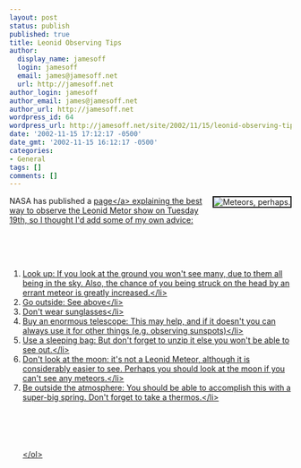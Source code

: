 ```yaml
---
layout: post
status: publish
published: true
title: Leonid Observing Tips
author:
  display_name: jamesoff
  login: jamesoff
  email: james@jamesoff.net
  url: http://jamesoff.net
author_login: jamesoff
author_email: james@jamesoff.net
author_url: http://jamesoff.net
wordpress_id: 64
wordpress_url: http://jamesoff.net/site/2002/11/15/leonid-observing-tips/
date: '2002-11-15 17:12:17 -0500'
date_gmt: '2002-11-15 16:12:17 -0500'
categories:
- General
tags: []
comments: []
---
```

<p><img src="http:&#47;&#47;www.grooblehonk.co.uk&#47;blog_images&#47;weblog-20021115.jpg" border=2 alt="Meteors, perhaps." align="right" &#47;>NASA has published a <a href="http:&#47;&#47;science.nasa.gov&#47;headlines&#47;y2002&#47;14nov_leonidtips.htm">page<&#47;a> explaining the best way to observe the Leonid Metor show on Tuesday 19th, so I thought I'd add some of my own advice:<br &#47;><br />
<br &#47;></p>
<ol><br &#47;></p>
<li>Look up: If you look at the ground you won't see many, due to them all being in the sky. Also, the chance of you being struck on the head by an errant meteor is greatly increased.<&#47;li><br &#47;>
<li>Go outside: See above<&#47;li><br &#47;>
<li>Don't wear sunglasses<&#47;li><br &#47;>
<li>Buy an enormous telescope: This may help, and if it doesn't you can always use it for other things (e.g. observing sunspots)<&#47;li><br &#47;>
<li>Use a sleeping bag: But don't forget to unzip it else you won't be able to see out.<&#47;li><br &#47;>
<li>Don't look at the moon: it's not a Leonid Meteor, although it is considerably easier to see. Perhaps you should look at the moon if you can't see any meteors.<&#47;li><br &#47;>
<li>Be outside the atmosphere: You should be able to accomplish this with a super-big spring. Don't forget to take a thermos.<&#47;li><br &#47;><br />
<br &#47;><br />
<br &#47;><br />
<&#47;ol></p>

